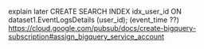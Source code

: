 
explain later
CREATE SEARCH INDEX idx_user_id ON dataset1.EventLogsDetails (user_id); (event_time ??)
https://cloud.google.com/pubsub/docs/create-bigquery-subscription#assign_bigquery_service_account